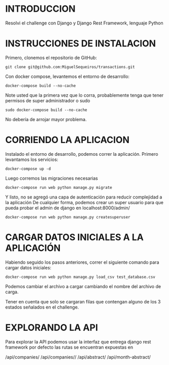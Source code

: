 # INTRODUCCION
Resolvi el challenge con Django y Django Rest Framework, lenguaje Python


# INSTRUCCIONES DE INSTALACION
Primero, clonemos el repositorio de GitHub:
```
git clone git@github.com:MiguelSequeiros/transactions.git
```
Con docker compose, levantemos el entorno de desarrollo:
```
docker-compose build --no-cache
```
Note usted que la primera vez que lo corra, probablemente tenga que tener permisos de super administrador o sudo
```
sudo docker-compose build --no-cache
```
No debería de arrojar mayor problema.


# CORRIENDO LA APLICACION
Instalado el entorno de desarrollo, podemos correr la aplicación.
Primero levantamos los servicios:
```
docker-compose up -d
```
Luego corremos las migraciones necesarias
```
docker-compose run web python manage.py migrate
```
Y listo, no se agregó una capa de autenticación para reducir complejidad a la aplicación
De cualquier forma, podemos crear un super usuario para que pueda probar el admin de django en
localhost:8000/admin/
```
docker-compose run web python manage.py createsuperuser
```


# CARGAR DATOS INICIALES A LA APLICACIÓN
Habiendo seguido los pasos anteriores, correr el siguiente comando para cargar datos iniciales:
```
docker-compose run web python manage.py load_csv test_database.csv
```
Podemos cambiar el archivo a cargar cambiando el nombre del archivo de carga.

Tener en cuenta que solo se cargaran filas que contengan alguno de los 3 estados señalados en el challenge.


# EXPLORANDO LA API
Para explorar la API podemos usar la interfaz que entrega django rest framework por defecto
las rutas se encuentran expuestas en 

/api/companies/
/api/companies/<id>/
/api/abstract/
/api/month-abstract/
